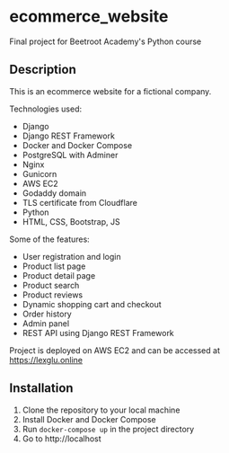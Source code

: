 # ecommerce_website
Final project for Beetroot Academy's Python course

## Description
This is an ecommerce website for a fictional company. 


Technologies used:
- Django
- Django REST Framework
- Docker and Docker Compose
- PostgreSQL with Adminer
- Nginx
- Gunicorn
- AWS EC2
- Godaddy domain
- TLS certificate from Cloudflare
- Python
- HTML, CSS, Bootstrap, JS

Some of the features:
- User registration and login
- Product list page
- Product detail page
- Product search
- Product reviews
- Dynamic shopping cart and checkout
- Order history
- Admin panel
- REST API using Django REST Framework


Project is deployed on AWS EC2 and can be accessed at https://lexglu.online

## Installation
1. Clone the repository to your local machine
2. Install Docker and Docker Compose
3. Run `docker-compose up` in the project directory
4. Go to http://localhost